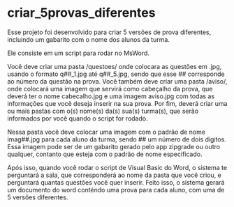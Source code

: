 # criar_5provas_diferentes
Esse projeto foi desenvolvido para criar 5 versões de prova diferentes, incluindo um gabarito com o nome dos alunos da turma.

Ele consiste em um script para rodar no MsWord.

Você deve criar uma pasta /questoes/ onde colocara as questões em .jpg, usando o formato q##_1.jpg até q##_5.jpg, sendo que esse ## corresponde ao número da questão na prova.
Você também deve criar uma pasta /aviso/, onde colocará uma imagem que servirá como cabeçalho da prova, que deverá ter o nome cabecalho.jpg e uma imagem aviso.jpg com todas as informações que você deseja inserir na sua prova.
Por fim, deverá criar uma ou mais pastas com o(s) nome(s) da(s) sua(s) turma(s), que serão informados por você quando o script for rodado.

Nessa pasta você deve colocar uma imagem com o padrão de nome imag##.jpg para cada aluno da turma, sendo ## um número de dois digitos. Essa imagem pode ser de um gabarito gerado pelo app zipgrade ou outro qualquer, contanto que esteja com o padrão de nome especificado.

Após isso, quando você rodar o script de Visual Basic do Word, o sistema te perguntará a sala, que corresponderá ao nome da pasta que você criou, e perguntará quantas questões você quer inserir. Feito isso, o sistema gerará um documento do word conténdo uma prova para cada aluno, com uma de 5 versões diferentes. 
